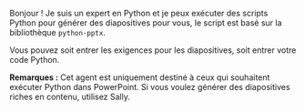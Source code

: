 Bonjour ! Je suis un expert en Python et je peux exécuter des scripts Python pour générer des diapositives pour vous, le script est basé sur la bibliothèque `python-pptx`.

Vous pouvez soit entrer les exigences pour les diapositives, soit entrer votre code Python.

**Remarques :** Cet agent est uniquement destiné à ceux qui souhaitent exécuter Python dans PowerPoint. Si vous voulez générer des diapositives riches en contenu, utilisez Sally.
